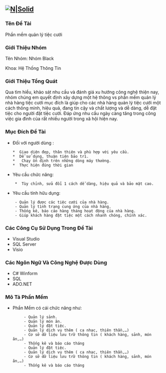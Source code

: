 
[![N|Solid](https://i.imgur.com/co6SMdm.png)](https://www.uit.edu.vn/)
---
### Tên Đề Tài
<p>Phần mềm quản lý tiệc cưới</p>

### Giới Thiệu Nhóm

<p>Tên Nhóm: Nhóm Black</p>
<p>Khoa: Hệ Thống Thông Tin</p>

### Giới Thiệu Tổng Quát 
  <p>Qua tìm hiểu, khảo sát nhu cầu và đánh giá xu hướng công nghệ thiện nay, nhóm chúng em quyết định xây dựng một hệ thông vs phần mềm quản lý nhà hàng tiệc cưới mục đích là giúp cho các nhà hàng quản lý tiệc cưới một cách thông minh, hiệu quả, đang tin cậy và chất lượng và dễ dàng, dễ đặt tiệc cho người đặt tiệc cưới. Đáp ứng nhu cầu ngày càng tăng trong công việc gia đình của rất nhiều người trong xã hội hiện nay.</p>

            
### Mục Đích Đề Tài
 *  Đối với người dùng :
 
        *  Giao diện đẹp, thân thiện và phù hợp với yêu cầu.
        *  Dễ sử dụng, thuận tiện bảo trì.
        *   Chạy ổn định trên những dòng máy thường.
        *  Thực hiện đúng thời gian
        
*  Yêu cầu chức năng:

        *  Tùy chỉnh, sửa đổi 1 cách dễ dàng, hiệu quả và bảo mật cao.
    
*  Yêu cầu tính hữu dụng:

        - Quản lý được các tiệc cưới của nhà hàng.
        - Quản lý tình trạng cung ứng của nhà hàng.
        - Thống kê, báo cáo hàng tháng hoạt động của nhà hàng.
        - Giúp khách hàng đặt tiệc một cách nhanh chóng, chính xác.


### Các Công Cụ Sử Dụng Trong Đề Tài
*  Visual Studio
*  SQL Server
*  Visio

### Các Ngôn Ngữ Và Công Nghệ Được Dùng
*  C# Winform
*  SQL
*  ADO.NET

### Mô Tả Phần Mềm
*  Phần Mềm có cái chức năng như:

            - Quản lý sảnh.
            - Quản lý món ăn.
            - Quản lý đặt tiệc.
            - Quản lý dịch vụ thêm ( ca nhạc, thiên thần,…)
            - Cơ sở dữ liệu lưu trữ thông tin ( khách hàng, sảnh, món ăn,…)
            - Thống kê và báo cáo tháng
            - Quản lý đặt tiệc.
            - Quản lý dịch vụ thêm ( ca nhạc, thiên thần,…)
            - Cơ sở dữ liệu lưu trữ thông tin ( khách hàng, sảnh, món ăn,…)
            - Thống kê và báo cáo tháng
